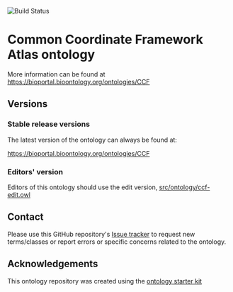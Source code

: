 
![Build Status](https://github.com/hubmapconsortium/ccf-ontology/workflows/CI/badge.svg)
# Common Coordinate Framework Atlas ontology

More information can be found at https://bioportal.bioontology.org/ontologies/CCF

## Versions

### Stable release versions

The latest version of the ontology can always be found at:

https://bioportal.bioontology.org/ontologies/CCF

### Editors' version

Editors of this ontology should use the edit version, [src/ontology/ccf-edit.owl](src/ontology/ccf-edit.owl)

## Contact

Please use this GitHub repository's [Issue tracker](https://github.com/hubmapconsortium/ccf-ontology/issues) to request new terms/classes or report errors or specific concerns related to the ontology.

## Acknowledgements

This ontology repository was created using the [ontology starter kit](https://github.com/INCATools/ontology-starter-kit)
